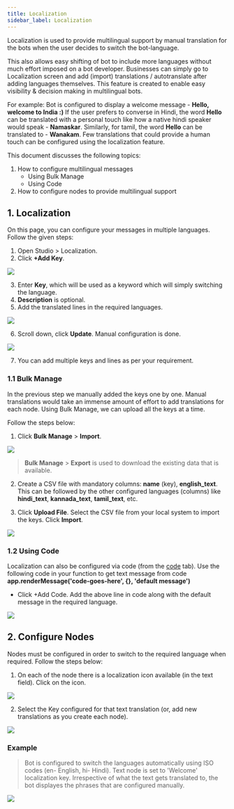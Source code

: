```yaml
---
title: Localization
sidebar_label: Localization
---
```



Localization is used to provide multilingual support by manual translation for the bots when the user decides to switch the bot-language. 

This also allows easy shifting of bot to include more languages without much effort imposed on a bot developer. Businesses can simply go to Localization screen and add (import) translations / autotranslate after adding languages themselves. This feature is created to enable easy visibility & decision making in multilingual bots.

For example: 
Bot is configured to display a welcome message - **Hello, welcome to India :)**
If the user prefers to converse in Hindi, the word **Hello** can be translated with a personal touch like how a native hindi speaker would speak - **Namaskar**.
Similarly, for tamil, the word **Hello** can be translated to - **Wanakam**. 
Few translations that could provide a human touch can be configured using the localization feature. 

This document discusses the following topics: 

1. How to configure multilingual messages
    * Using Bulk Manage
    * Using Code
3. How to configure nodes to provide multilingual support 


## 1. Localization 

On this page, you can configure your messages in multiple languages. 
Follow the given steps: 

1. Open Studio > Localization. 
2. Click **+Add Key**.

![](https://i.imgur.com/WTzQQDm.png)

3. Enter **Key**, which will be used as a keyword which will simply switching the language. 
4. **Description** is optional. 
5. Add the translated lines in the required languages.
 
![](https://i.imgur.com/1VMLDCm.png)

6. Scroll down, click **Update**. Manual configuration is done. 

![](https://i.imgur.com/nXctsoC.jpg)

7. You can add multiple keys and lines as per your requirement. 

### 1.1 Bulk Manage 

In the previous step we manually added the keys one by one. Manual translations would take an immense amount of effort to add translations for each node.
Using Bulk Manage, we can upload all the keys at a time.

Follow the steps below: 

1. Click **Bulk Manage** > **Import**.

![](https://i.imgur.com/HZdBe1z.png)

> **Bulk Manage** > **Export** is used to download the existing data that is available.

2.  Create a CSV file with mandatory columns: **name** (key), **english_text**. This can be followed by the other configured languages (columns) like **hindi_text**, **kannada_text**, **tamil_text**, etc.

4. Click **Upload File**. Select the CSV file from your local system to import the keys. Click **Import**. 

![](https://i.imgur.com/LzuohyH.png)


### 1.2 Using Code

Localization can also be configured via code (from the [code](https://docs.yellow.ai/docs/platform_concepts/studio/build/code) tab).
Use the following code in your function to get text message from code **app.renderMessage('code-goes-here', {}, 'default message')**

* Click +Add Code. Add the above line in code along with the default message in the required language.

![](https://i.imgur.com/ccojeyK.jpg)


## 2. Configure Nodes

Nodes must be configured in order to switch to the required language when required. 
Follow the steps below: 

1. On each of the node there is a localization icon available (in the text field). Click on the icon. 

![](https://i.imgur.com/Bzlt66X.png)

2. Select the Key configured for that text translation (or, add new translations as you create each node). 

![](https://i.imgur.com/wmSwZYu.png)

### Example

> Bot is configured to switch the languages automatically using ISO codes (en- English, hi- Hindi). 
> Text node is set to 'Welcome' localization key. Irrespective of what the text gets translated to, the bot displayes the phrases that are configured manually. 



![](https://i.imgur.com/jBv9ih6.png)
